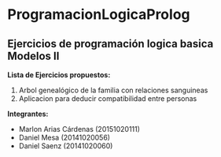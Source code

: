 # ProgramacionLogicaProlog
## Ejercicios de programación logica basica Modelos II

**Lista de Ejercicios propuestos:**

1. Arbol genealógico de la familia con relaciones sanguineas
2. Aplicacion para deducir compatibilidad entre personas

**Integrantes:**

- Marlon Arias Cárdenas (20151020111)
- Daniel Mesa (20141020056)
- Daniel Saenz (20141020060)
